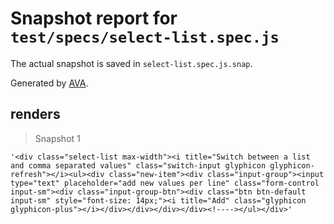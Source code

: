 # Snapshot report for `test/specs/select-list.spec.js`

The actual snapshot is saved in `select-list.spec.js.snap`.

Generated by [AVA](https://ava.li).

## renders

> Snapshot 1

    '<div class="select-list max-width"><i title="Switch between a list and comma separated values" class="switch-input glyphicon glyphicon-refresh"></i><ul><div class="new-item"><div class="input-group"><input type="text" placeholder="add new values per line" class="form-control input-sm"><div class="input-group-btn"><div class="btn btn-default input-sm" style="font-size: 14px;"><i title="Add" class="glyphicon glyphicon-plus"></i></div></div></div></div><!----></ul></div>'
